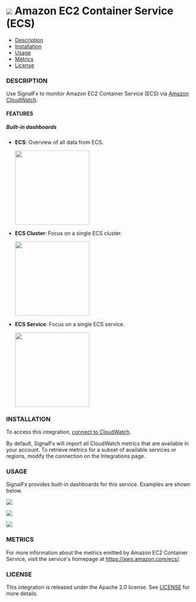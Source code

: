 # ![](./img/integration_awsecs.png) Amazon EC2 Container Service (ECS)

- [Description](#description)
- [Installation](#installation)
- [Usage](#usage)
- [Metrics](#metrics)
- [License](#license)

### DESCRIPTION

Use SignalFx to monitor Amazon EC2 Container Service (ECS) via [Amazon CloudWatch](https://github.com/signalfx/integrations/tree/master/aws)[](sfx_link:aws).

#### FEATURES

##### Built-in dashboards

- **ECS**: Overview of all data from ECS.

  [<img src='./img/dashboard_ecs_overview.png' width=200px>](./img/dashboard_ecs_overview.png)

- **ECS Cluster**: Focus on a single ECS cluster.

  [<img src='./img/dashboard_ecs_cluster.png' width=200px>](./img/dashboard_ecs_cluster.png)

- **ECS Service**: Focus on a single ECS service.

  [<img src='./img/dashboard_ecs_service.png' width=200px>](./img/dashboard_ecs_service.png)

### INSTALLATION

To access this integration, [connect to CloudWatch](https://github.com/signalfx/integrations/tree/master/aws)[](sfx_link:aws). 

By default, SignalFx will import all CloudWatch metrics that are available in your account. To retrieve metrics for a subset of available services or regions, modify the connection on the Integrations page.

### USAGE

SignalFx provides built-in dashboards for this service. Examples are shown below.

![](./img/dashboard_ecs_overview.png)

![](./img/dashboard_ecs_cluster.png)

![](./img/dashboard_ecs_service.png)

### METRICS

For more information about the metrics emitted by Amazon EC2 Container Service, visit the service's homepage at https://aws.amazon.com/ecs/.

### LICENSE

This integration is released under the Apache 2.0 license. See [LICENSE](./LICENSE) for more details.
